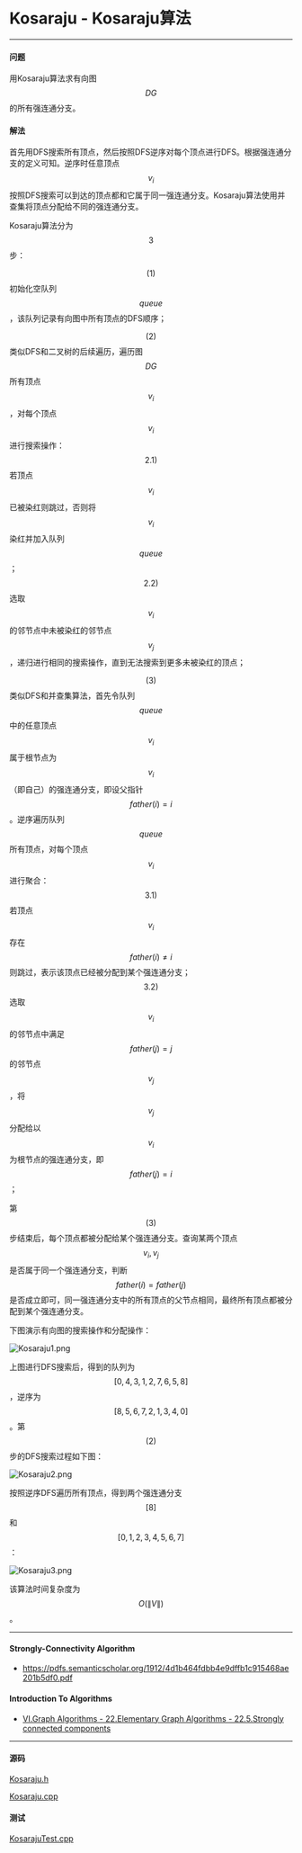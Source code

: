 <script type="text/javascript" src="https://cdnjs.cloudflare.com/ajax/libs/mathjax/2.7.1/MathJax.js?config=TeX-AMS-MML_HTMLorMML"></script>

# Kosaraju - Kosaraju算法

--------

#### 问题

用Kosaraju算法求有向图$$ DG $$的所有强连通分支。

#### 解法

首先用DFS搜索所有顶点，然后按照DFS逆序对每个顶点进行DFS。根据强连通分支的定义可知。逆序时任意顶点$$ v_i $$按照DFS搜索可以到达的顶点都和它属于同一强连通分支。Kosaraju算法使用并查集将顶点分配给不同的强连通分支。

Kosaraju算法分为$$ 3 $$步：

$$ (1) $$ 初始化空队列$$ queue $$，该队列记录有向图中所有顶点的DFS顺序；

$$ (2) $$ 类似DFS和二叉树的后续遍历，遍历图$$ DG $$所有顶点$$ v_i $$，对每个顶点$$ v_i $$进行搜索操作：$$ 2.1) $$ 若顶点$$ v_i $$已被染红则跳过，否则将$$ v_i $$染红并加入队列$$ queue $$；$$ 2.2) $$ 选取$$ v_i $$的邻节点中未被染红的邻节点$$ v_j $$，递归进行相同的搜索操作，直到无法搜索到更多未被染红的顶点；

$$ (3) $$ 类似DFS和并查集算法，首先令队列$$ queue $$中的任意顶点$$ v_i $$属于根节点为$$ v_i $$（即自己）的强连通分支，即设父指针$$ father(i) = i $$。逆序遍历队列$$ queue $$所有顶点，对每个顶点$$ v_i $$进行聚合：$$ 3.1) $$ 若顶点$$ v_i $$存在$$ father(i) \neq i $$则跳过，表示该顶点已经被分配到某个强连通分支；$$ 3.2) $$ 选取$$ v_i $$的邻节点中满足$$ father(j) = j $$的邻节点$$ v_j $$，将$$ v_j $$分配给以$$ v_i $$为根节点的强连通分支，即$$ father(j) = i $$；

第$$ (3) $$步结束后，每个顶点都被分配给某个强连通分支。查询某两个顶点$$ v_i, v_j $$是否属于同一个强连通分支，判断$$ father(i) = father(j) $$是否成立即可，同一强连通分支中的所有顶点的父节点相同，最终所有顶点都被分配到某个强连通分支。

下图演示有向图的搜索操作和分配操作：

![Kosaraju1.png](../res/Kosaraju1.png)

上图进行DFS搜索后，得到的队列为$$ [0, 4, 3, 1, 2, 7, 6, 5, 8] $$，逆序为$$ [8, 5, 6, 7, 2, 1, 3, 4, 0] $$。第$$ (2) $$步的DFS搜索过程如下图：

![Kosaraju2.png](../res/Kosaraju2.png)

按照逆序DFS遍历所有顶点，得到两个强连通分支$$ [8] $$和$$ [0, 1, 2, 3, 4, 5, 6, 7] $$：

![Kosaraju3.png](../res/Kosaraju3.png)

该算法时间复杂度为$$ O(\| V \|) $$。

--------

#### Strongly-Connectivity Algorithm

* https://pdfs.semanticscholar.org/1912/4d1b464fdbb4e9dffb1c915468ae201b5df0.pdf

#### Introduction To Algorithms

* [VI.Graph Algorithms - 22.Elementary Graph Algorithms - 22.5.Strongly connected components](https://mcdtu.files.wordpress.com/2017/03/introduction-to-algorithms-3rd-edition-sep-2010.pdf)

--------

#### 源码

[Kosaraju.h](https://github.com/linrongbin16/Way-to-Algorithm/blob/master/src/GraphTheory/StrongConnectedComponents/Kosaraju.h)

[Kosaraju.cpp](https://github.com/linrongbin16/Way-to-Algorithm/blob/master/src/GraphTheory/StrongConnectedComponents/Kosaraju.cpp)

#### 测试

[KosarajuTest.cpp](https://github.com/linrongbin16/Way-to-Algorithm/blob/master/src/GraphTheory/StrongConnectedComponents/KosarajuTest.cpp)
